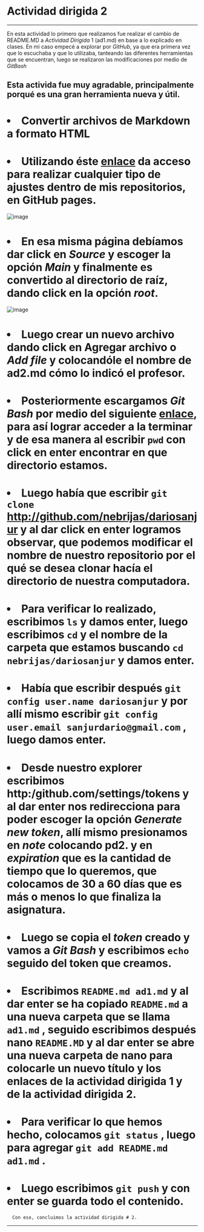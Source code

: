# Actividad dirigida 2


------------------------------------------------------------------------------------------------------------------------------------------------------------------------
En esta actividad lo primero que realizamos fue realizar el cambio de README.MD a *Actividad Dirigida* 1 (ad1.md) en base a lo explicado en clases. En mi caso empecé a explorar por *GitHub*, ya que era primera vez que lo escuchaba y que lo utilizaba, tanteando las diferentes herramientas que se encuentran, luego se realizaron las modificaciones por medio de *GitBash*

Esta activida fue muy agradable, principalmente porqué es una gran herramienta nueva y útil. 
-----------------------------------------------------------------------------------------------------------------------------------------------------------------
# <li> Convertir archivos de Markdown a formato HTML </li>
# <li> Utilizando éste [enlace](https://github.com/nebrijas/dariosanjur/settings/pages) da acceso para realizar cualquier tipo de ajustes dentro de mis repositorios, en GitHub pages.

![image](https://user-images.githubusercontent.com/107210409/177495554-0f0bd972-a2ac-444d-961a-8b59253013bf.png)
    
   
# <li> En esa misma página debíamos dar click en *Source* y escoger la opción *Main* y finalmente es convertido al directorio de raíz, dando click en la opción *root*.
    
  ![image](https://user-images.githubusercontent.com/107210409/177496952-adf2817a-ef15-4f71-bebb-ebf18b1ba714.png)
    
  # <li> Luego crear  un nuevo archivo dando click en Agregar archivo o *Add file* y colocandóle el nombre de ad2.md cómo lo indicó el profesor.
       
   # <li> Posteriormente escargamos *Git Bash* por medio del siguiente [enlace](https://git-scm.com/downloads), para así lograr acceder a la terminar y de esa manera al escribir `pwd` con click en enter encontrar en que directorio estamos.
   # <li> Luego había que escribir `git clone`  http://github.com/nebrijas/dariosanjur y al dar click en enter logramos observar, que podemos modificar el nombre de nuestro repositorio por el qué se desea clonar hacía el directorio de nuestra computadora. 
       
  # <li> Para verificar lo realizado, escribimos `ls`  y damos enter, luego escribimos `cd`  y el nombre de la carpeta que estamos buscando `cd nebrijas/dariosanjur`  y damos enter.
      
  # <li> Había que escribir después `git config user.name dariosanjur`  y por allí mismo escribir `git config user.email sanjurdario@gmail.com` , luego damos enter.
   
  # <li>  Desde nuestro explorer escribimos http:/github.com/settings/tokens y al dar enter nos redirecciona para poder escoger la opción *Generate new token*, allí mismo presionamos en *note* colocando pd2. y en *expiration* que es la cantidad de tiempo que lo queremos, que colocamos de 30 a 60 días que es más o menos lo que finaliza la asignatura. 
      
   # <li> Luego se copia el *token* creado y vamos a *Git Bash* y escribimos `echo`  seguido del token que creamos.
   # <li> Escribimos `README.md ad1.md`  y al dar enter se ha copiado `README.md`  a una nueva carpeta que se llama `ad1.md` , seguido escribimos después nano `README.MD`  y al dar enter se abre una nueva carpeta de nano para colocarle un nuevo título y los enlaces de la actividad dirigida 1 y de la actividad dirigida 2.
      
   # <li> Para verificar lo que hemos hecho, colocamos `git status` , luego para agregar `git add README.md ad1.md` .
  # <li>  Luego escribimos `git push`  y con enter se guarda todo el contenido.
      
      Con eso, concluimos la actividad dirigida # 2.
  ----------------------------------------------------------------------------------------------------------------------------------------------------------------
      
  

